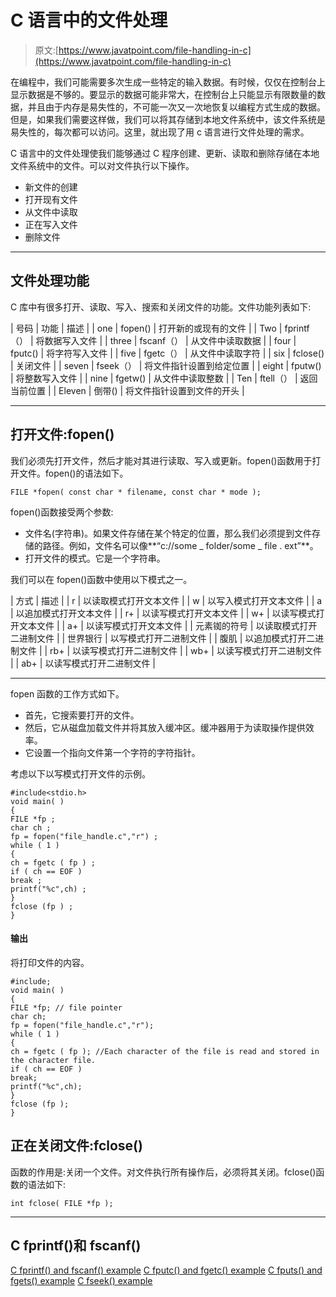 # C 语言中的文件处理

> 原文:[https://www.javatpoint.com/file-handling-in-c](https://www.javatpoint.com/file-handling-in-c)

在编程中，我们可能需要多次生成一些特定的输入数据。有时候，仅仅在控制台上显示数据是不够的。要显示的数据可能非常大，在控制台上只能显示有限数量的数据，并且由于内存是易失性的，不可能一次又一次地恢复以编程方式生成的数据。但是，如果我们需要这样做，我们可以将其存储到本地文件系统中，该文件系统是易失性的，每次都可以访问。这里，就出现了用 c 语言进行文件处理的需求。

C 语言中的文件处理使我们能够通过 C 程序创建、更新、读取和删除存储在本地文件系统中的文件。可以对文件执行以下操作。

*   新文件的创建
*   打开现有文件
*   从文件中读取
*   正在写入文件
*   删除文件

* * *

## 文件处理功能

C 库中有很多打开、读取、写入、搜索和关闭文件的功能。文件功能列表如下:

| 号码 | 功能 | 描述 |
| one | fopen() | 打开新的或现有的文件 |
| Two | fprintf（） | 将数据写入文件 |
| three | fscanf（） | 从文件中读取数据 |
| four | fputc() | 将字符写入文件 |
| five | fgetc（） | 从文件中读取字符 |
| six | fclose() | 关闭文件 |
| seven | fseek（） | 将文件指针设置到给定位置 |
| eight | fputw() | 将整数写入文件 |
| nine | fgetw() | 从文件中读取整数 |
| Ten | ftell（） | 返回当前位置 |
| Eleven | 倒带() | 将文件指针设置到文件的开头 |

* * *

## 打开文件:fopen()

我们必须先打开文件，然后才能对其进行读取、写入或更新。fopen()函数用于打开文件。fopen()的语法如下。

```
FILE *fopen( const char * filename, const char * mode );

```

fopen()函数接受两个参数:

*   文件名(字符串)。如果文件存储在某个特定的位置，那么我们必须提到文件存储的路径。例如，文件名可以像**“c://some _ folder/some _ file . ext”**。
*   打开文件的模式。它是一个字符串。

我们可以在 fopen()函数中使用以下模式之一。

| 方式 | 描述 |
| r | 以读取模式打开文本文件 |
| w | 以写入模式打开文本文件 |
| a | 以追加模式打开文本文件 |
| r+ | 以读写模式打开文本文件 |
| w+ | 以读写模式打开文本文件 |
| a+ | 以读写模式打开文本文件 |
| 元素铷的符号 | 以读取模式打开二进制文件 |
| 世界银行 | 以写模式打开二进制文件 |
| 腹肌 | 以追加模式打开二进制文件 |
| rb+ | 以读写模式打开二进制文件 |
| wb+ | 以读写模式打开二进制文件 |
| ab+ | 以读写模式打开二进制文件 |

* * *

fopen 函数的工作方式如下。

*   首先，它搜索要打开的文件。
*   然后，它从磁盘加载文件并将其放入缓冲区。缓冲器用于为读取操作提供效率。
*   它设置一个指向文件第一个字符的字符指针。

考虑以下以写模式打开文件的示例。

```
#include<stdio.h>
void main( )
{
FILE *fp ;
char ch ;
fp = fopen("file_handle.c","r") ;
while ( 1 )
{
ch = fgetc ( fp ) ;
if ( ch == EOF )
break ;
printf("%c",ch) ;
}
fclose (fp ) ;
}

```

#### 输出

将打印文件的内容。

```
#include;
void main( )
{
FILE *fp; // file pointer
char ch; 
fp = fopen("file_handle.c","r");
while ( 1 )
{
ch = fgetc ( fp ); //Each character of the file is read and stored in the character file.  
if ( ch == EOF )
break;
printf("%c",ch);
}
fclose (fp );
} 
```

## 正在关闭文件:fclose()

函数的作用是:关闭一个文件。对文件执行所有操作后，必须将其关闭。fclose()函数的语法如下:

```
int fclose( FILE *fp );

```

* * *

## C fprintf()和 fscanf()

[C fprintf() and fscanf() example](fprintf-fscanf-in-c)  [C fputc() and fgetc() example](fputc-fgetc-in-c)  [C fputs() and fgets() example](fputs-fgets-in-c)  [C fseek() example](fseek-in-c)